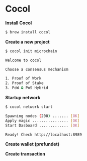 # Cocol
**Install Cocol**
```bash
$ brew install cocol
```

**Create a new project**
```bash
$ cocol init microchain

Welcome to cocol

Choose a consensus mechanism

1. Proof of Work
2. Proof of Stake
3. PoW & PoS Hybrid
```

**Startup network**
```bash
$ cocol network start

Spawning nodes (200) ....... [OK]
Apply magic ................ [OK]
Start Dasboard ............. [OK]

Ready! Check http://localhost:8989
```

**Create wallet (prefundet)**

**Create transaction**
